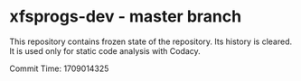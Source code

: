 # xfsprogs-dev - master branch

This repository contains frozen state of the repository.
Its history is cleared. It is used only for static code
analysis with Codacy.

Commit Time: 1709014325
